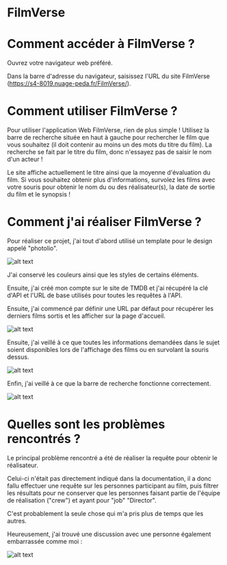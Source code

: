 # FilmVerse

# Comment accéder à FilmVerse ?

Ouvrez votre navigateur web préféré.

Dans la barre d'adresse du navigateur, saisissez l'URL du site FilmVerse (https://s4-8019.nuage-peda.fr/FilmVerse/).

# Comment utiliser FilmVerse ?

Pour utiliser l'application Web FilmVerse, rien de plus simple ! Utilisez la barre de recherche située en haut à gauche pour rechercher le film que vous souhaitez (il doit contenir au moins un des mots du titre du film). La recherche se fait par le titre du film, donc n'essayez pas de saisir le nom d'un acteur !

Le site affiche actuellement le titre ainsi que la moyenne d'évaluation du film. Si vous souhaitez obtenir plus d'informations, survolez les films avec votre souris pour obtenir le nom du ou des réalisateur(s), la date de sortie du film et le synopsis !

# Comment j'ai réaliser FilmVerse ?

Pour réaliser ce projet, j'ai tout d'abord utilisé un template pour le design appelé "photolio".

![alt text](https://media.discordapp.net/attachments/990649587956056165/1111629478146363422/Capture_decran_2023-05-25_135312.png?width=1365&height=671)

J'ai conservé les couleurs ainsi que les styles de certains éléments.

Ensuite, j'ai créé mon compte sur le site de TMDB et j'ai récupéré la clé d'API et l'URL de base utilisés pour toutes les requêtes à l'API.

Ensuite, j'ai commencé par définir une URL par défaut pour récupérer les derniers films sortis et les afficher sur la page d'accueil.

![alt text](https://media.discordapp.net/attachments/990649587956056165/1111631678104940594/image.png?width=581&height=671)

Ensuite, j'ai veillé à ce que toutes les informations demandées dans le sujet soient disponibles lors de l'affichage des films ou en survolant la souris dessus.

![alt text](https://media.discordapp.net/attachments/990649587956056165/1111633694977970236/image.png)

Enfin, j'ai veillé à ce que la barre de recherche fonctionne correctement.

![alt text](https://media.discordapp.net/attachments/990649587956056165/1111634288773955685/image.png?width=1365&height=671)

# Quelles sont les problèmes rencontrés ?

Le principal problème rencontré a été de réaliser la requête pour obtenir le réalisateur. 

Celui-ci n'était pas directement indiqué dans la documentation, il a donc fallu effectuer une requête sur les personnes participant au film, puis filtrer les résultats pour ne conserver que les personnes faisant partie de l'équipe de réalisation ("crew") et ayant pour "job" "Director". 

C'est probablement la seule chose qui m'a pris plus de temps que les autres. 

Heureusement, j'ai trouvé une discussion avec une personne également embarrassée comme moi :

![alt text](https://media.discordapp.net/attachments/990649587956056165/1111629478897135636/Capture_decran_2023-05-26_094823.png?width=1440&height=511)
